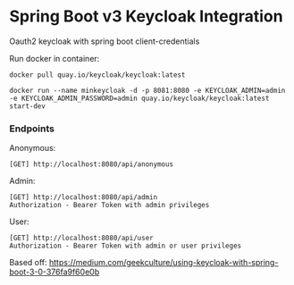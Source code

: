 # Spring Boot v3 Keycloak Integration

Oauth2 keycloak with spring boot client-credentials

Run docker in container: 
```
docker pull quay.io/keycloak/keycloak:latest
```
```
docker run --name minkeycloak -d -p 8081:8080 -e KEYCLOAK_ADMIN=admin -e KEYCLOAK_ADMIN_PASSWORD=admin quay.io/keycloak/keycloak:latest start-dev
```


### Endpoints
Anonymous:
```
[GET] http://localhost:8080/api/anonymous
```
Admin:
```
[GET] http://localhost:8080/api/admin
Authorization - Bearer Token with admin privileges
```
User:
```
[GET] http://localhost:8080/api/user
Authorization - Bearer Token with admin or user privileges
```

Based off: https://medium.com/geekculture/using-keycloak-with-spring-boot-3-0-376fa9f60e0b
